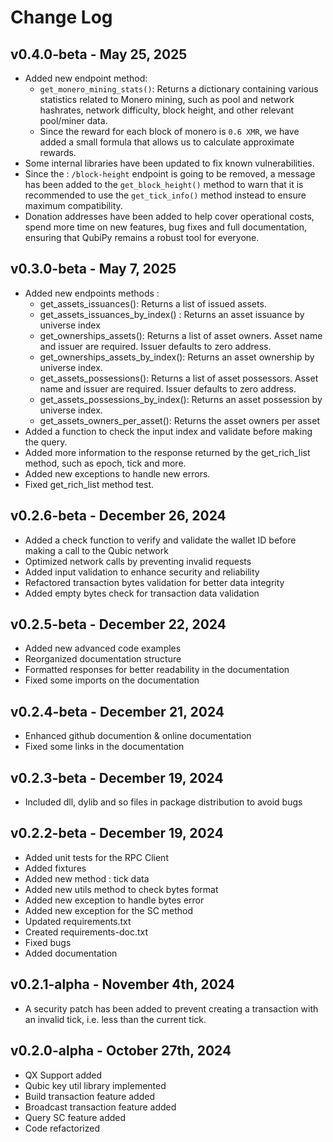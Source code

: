 # Change Log

## v0.4.0-beta - May 25, 2025
* Added new endpoint method:
    * `get_monero_mining_stats()`: Returns a dictionary containing various statistics related to Monero mining, such as pool and network hashrates, network difficulty, block height, and other relevant pool/miner data.
    * Since the reward for each block of monero is `0.6 XMR`, we have added a small formula that allows us to calculate approximate rewards.
* Some internal libraries have been updated to fix known vulnerabilities.
* Since the : `/block-height` endpoint is going to be removed, a message has been added to the `get_block_height()` method to warn that it is recommended to use the  `get_tick_info()` method instead to ensure maximum compatibility.
* Donation addresses have been added to help cover operational costs, spend more time on new features, bug fixes and full documentation, ensuring that QubiPy remains a robust tool for everyone.

## v0.3.0-beta - May 7, 2025
* Added new endpoints methods : 
    * get_assets_issuances(): Returns a list of issued assets.
    * get_assets_issuances_by_index() : Returns an asset issuance by universe index
    * get_ownerships_assets(): Returns a list of asset owners. Asset name and issuer are required. Issuer defaults to zero address.
    * get_ownerships_assets_by_index(): Returns an asset ownership by universe index.
    * get_assets_possessions(): Returns a list of asset possessors. Asset name and issuer are required. Issuer defaults to zero address.
    * get_assets_possessions_by_index(): Returns an asset possession by universe index.
    * get_assets_owners_per_asset(): Returns the asset owners per asset
* Added a function to check the input index and validate before making the query.
* Added more information to the response returned by the get_rich_list method, such as epoch, tick and more.
* Added new exceptions to handle new errors.
* Fixed get_rich_list method test.

## v0.2.6-beta - December 26, 2024
* Added a check function to verify and validate the wallet ID before making a call to the Qubic network
* Optimized network calls by preventing invalid requests
* Added input validation to enhance security and reliability
* Refactored transaction bytes validation for better data integrity
* Added empty bytes check for transaction data validation

## v0.2.5-beta - December 22, 2024
* Added new advanced code examples
* Reorganized documentation structure
* Formatted responses for better readability in the documentation
* Fixed some imports on the documentation

## v0.2.4-beta - December 21, 2024
* Enhanced github documention & online documentation
* Fixed some links in the documentation

## v0.2.3-beta - December 19, 2024
* Included dll, dylib and so files in package distribution to avoid bugs

## v0.2.2-beta - December 19, 2024
* Added unit tests for the RPC Client
* Added fixtures
* Added new method : tick data
* Added new utils method to check bytes format
* Added new exception to handle bytes error
* Added new exception for the SC method
* Updated requirements.txt
* Created requirements-doc.txt
* Fixed bugs
* Added documentation


## v0.2.1-alpha - November 4th, 2024
* A security patch has been added to prevent creating a transaction with an invalid tick, i.e. less than the current tick.

## v0.2.0-alpha - October 27th, 2024
* QX Support added
* Qubic key util library implemented
* Build transaction feature added
* Broadcast transaction feature added
* Query SC feature added
* Code refactorized